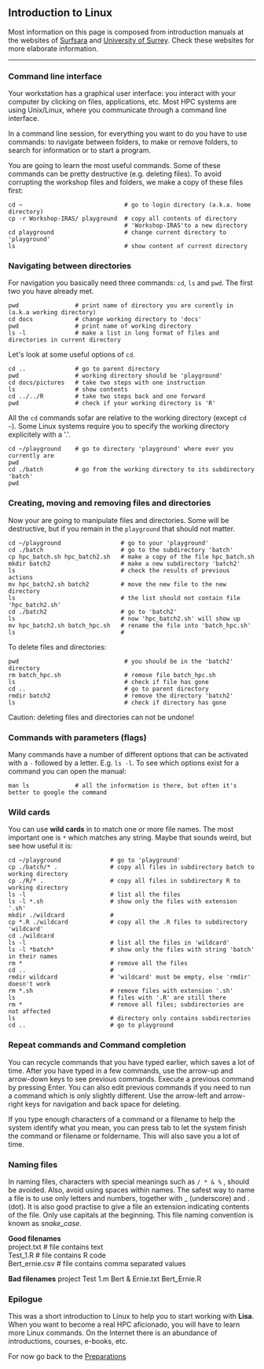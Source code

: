 ## Introduction to Linux

Most information on this page is composed from introduction manuals at the websites of [Surfsara](https://userinfo.surfsara.nl/systems/lisa/getting-started) and [University of Surrey](http://www.ee.surrey.ac.uk/Teaching/Unix/). Check these websites for more elaborate information.

---------------------------

### Command line interface

Your workstation has a graphical user interface: you interact with your computer by clicking on files, applications, etc. Most HPC systems are using Unix/Linux, where you communicate through a command line interface. 


In a command line session, for everything you want to do you have to use commands: to navigate between folders, to make or remove folders, to search for information or to start a program. 

You are going to learn the most useful commands. Some of these commands can be pretty destructive (e.g. deleting files). To avoid corrupting the workshop files and folders, we make a copy of these files first:

```
cd ~                             # go to login directory (a.k.a. home directory)
cp -r Workshop-IRAS/ playground  # copy all contents of directory
                                 # 'Workshop-IRAS'to a new directory
cd playground                    # change current directory to 'playground'
ls                               # show content of current directory
```


### Navigating between directories

For navigation you basically need three commands: `cd`, `ls` and `pwd`. The first two you have already met.

```
pwd                # print name of directory you are curently in (a.k.a working directory)
cd docs            # change working directory to 'docs'
pwd                # print name of working directory
ls -l              # make a list in long format of files and directories in current directory
```

Let's look at some useful options of `cd`.

```
cd ..              # go to parent directory
pwd                # working directory should be 'playground'
cd docs/pictures   # take two steps with one instruction
ls                 # show contents
cd ../../R         # take two steps back and one forward
pwd                # check if your working directory is 'R'
```

All the `cd` commands sofar are relative to the working directory (except `cd ~`). Some Linux systems require you to specify the working directory explicitely with a '.'.

```
cd ~/playground    # go to directory 'playground' where ever you currently are
pwd
cd ./batch         # go from the working directory to its subdirectory 'batch'
pwd
```


### Creating, moving and removing files and directories
 
Now your are going to manipulate files and directories. Some will be destructive, but if you remain in the `playground` that should not matter.

```
cd ~/playground                 # go to your 'playground'
cd ./batch                      # go to the subdirectory 'batch'
cp hpc_batch.sh hpc_batch2.sh   # make a copy of the file hpc_batch.sh
mkdir batch2                    # make a new subdirectory 'batch2'
ls                              # check the results of previous actions
mv hpc_batch2.sh batch2         # move the new file to the new directory
ls                              # the list should not contain file 'hpc_batch2.sh' 
cd ./batch2                     # go to 'batch2'
ls                              # now 'hpc_batch2.sh' will show up
mv hpc_batch2.sh batch_hpc.sh   # rename the file into 'batch_hpc.sh'
ls                              #
```

To delete files and directories:

```
pwd                              # you should be in the 'batch2' directory
rm batch_hpc.sh                  # remove file batch_hpc.sh
ls                               # check if file has gone
cd ..                            # go to parent directory
rmdir batch2                     # remove the directory 'batch2'
ls                               # check if directory has gone
```

Caution: deleting files and directories can not be undone!


### Commands with parameters (flags)

Many commands have a number of different options that can be activated with a `-` followed by a letter. E.g. `ls -l`. To see which options exist for a command you can open the manual:

```
man ls             # all the information is there, but often it's better to google the command
```

### Wild cards

You can use __wild cards__ in to match one or more file names. The most important one is `*` which matches any string. Maybe that sounds weird, but see how useful it is:

```
cd ~/playground              # go to 'playground'
cp ./batch/* .               # copy all files in subdirectory batch to working directory
cp ./R/* .                   # copy all files in subdirectory R to working directory
ls -l                        # list all the files
ls -l *.sh                   # show only the files with extension '.sh'
mkdir ./wildcard             # 
cp *.R ./wildcard            # copy all the .R files to subdirectory 'wildcard'
cd ./wildcard
ls -l                        # list all the files in 'wildcard'
ls -l *batch*                # show only the files with string 'batch' in their names
rm *                         # remove all the files
cd ..                        # 
rmdir wildcard               # 'wildcard' must be empty, else 'rmdir' doesn't work
rm *.sh                      # remove files with extension '.sh'
ls                           # files with '.R' are still there
rm *                         # remove all files; subdirectories are not affected
ls                           # directory only contains subdirectories
cd ..                        # go to playground
```


### Repeat commands and Command completion

You can recycle commands that you have typed earlier, which saves a lot of time. After you have typed in a few commands, use the arrow-up and arrow-down keys to see previous commands. Execute a previous command by pressing Enter. You can also edit previous commands if you need to run a command which is only slightly different. Use the arrow-left and arrow-right keys for navigation and back space for deleting. 

If you type enough characters of a command or a filename to help the system identify what you mean, you can press tab to let the system finish the command or filename or foldername. This will also save you a lot of time. 

### Naming files

In naming files, characters with special meanings such as `/ * & %` , should be avoided. Also, avoid using spaces within names. The safest way to name a file is to use only letters and numbers, together with _ (underscore) and . (dot). It is also good practise to give a file an extension indicating contents of the file. Only use capitals at the beginning. This file naming convention is known as *snake_case*. 

**Good filenames**        
project.txt        # file contains text      
Test_1.R           # file contains R code        
Bert_ernie.csv     # file contains comma separated values

**Bad filenames**
project
Test 1.m 
Bert & Ernie.txt
Bert_Ernie.R


### Epilogue

This was a short introduction to Linux to help you to start working with **Lisa**. When you want to become a real HPC aficionado, you will have to learn more Linux commands. On the Internet there is an abundance of introductions, courses, e-books, etc.

For now go back to the [Preparations](./preparations.md)



